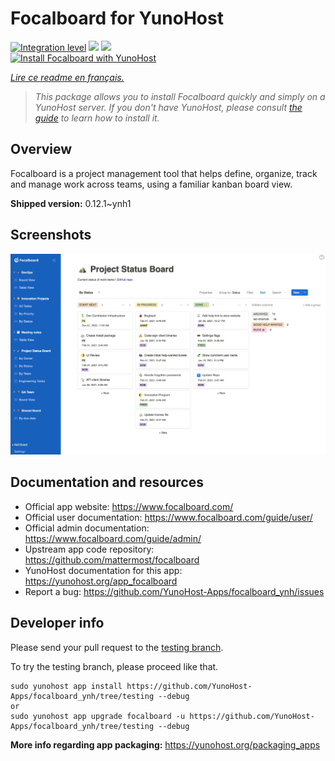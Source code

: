 <!--
N.B.: This README was automatically generated by https://github.com/YunoHost/apps/tree/master/tools/README-generator
It shall NOT be edited by hand.
-->

# Focalboard for YunoHost

[![Integration level](https://dash.yunohost.org/integration/focalboard.svg)](https://dash.yunohost.org/appci/app/focalboard) ![](https://ci-apps.yunohost.org/ci/badges/focalboard.status.svg) ![](https://ci-apps.yunohost.org/ci/badges/focalboard.maintain.svg)  
[![Install Focalboard with YunoHost](https://install-app.yunohost.org/install-with-yunohost.svg)](https://install-app.yunohost.org/?app=focalboard)

*[Lire ce readme en français.](./README_fr.md)*

> *This package allows you to install Focalboard quickly and simply on a YunoHost server.
If you don't have YunoHost, please consult [the guide](https://yunohost.org/#/install) to learn how to install it.*

## Overview

Focalboard is a project management tool that helps define, organize, track and manage work across teams, using a familiar kanban board view.


**Shipped version:** 0.12.1~ynh1



## Screenshots

![](./doc/screenshots/screenshot.jpg)

## Documentation and resources

* Official app website: https://www.focalboard.com/
* Official user documentation: https://www.focalboard.com/guide/user/
* Official admin documentation: https://www.focalboard.com/guide/admin/
* Upstream app code repository: https://github.com/mattermost/focalboard
* YunoHost documentation for this app: https://yunohost.org/app_focalboard
* Report a bug: https://github.com/YunoHost-Apps/focalboard_ynh/issues

## Developer info

Please send your pull request to the [testing branch](https://github.com/YunoHost-Apps/focalboard_ynh/tree/testing).

To try the testing branch, please proceed like that.
```
sudo yunohost app install https://github.com/YunoHost-Apps/focalboard_ynh/tree/testing --debug
or
sudo yunohost app upgrade focalboard -u https://github.com/YunoHost-Apps/focalboard_ynh/tree/testing --debug
```

**More info regarding app packaging:** https://yunohost.org/packaging_apps